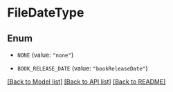 # FileDateType

## Enum


* `NONE` (value: `"none"`)

* `BOOK_RELEASE_DATE` (value: `"bookReleaseDate"`)


[[Back to Model list]](../README.md#documentation-for-models) [[Back to API list]](../README.md#documentation-for-api-endpoints) [[Back to README]](../README.md)


